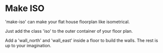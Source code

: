 # Make ISO
'make-iso' can make your flat house floorplan like isometrical.

Just add the class 'iso' to the outer container of your floor plan.

Add a 'wall_north' and 'wall_east' inside a floor to build the walls. The rest is up to your imagination.